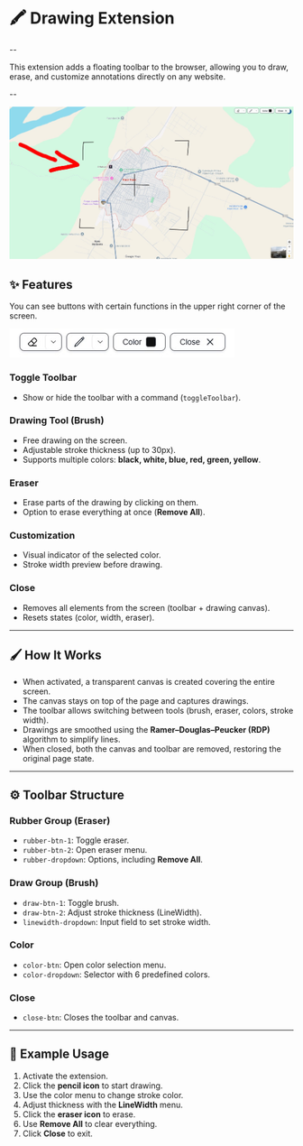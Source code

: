 # 🖍️ Drawing Extension

--

This extension adds a floating toolbar to the browser, allowing you to draw, erase, and customize annotations directly on any website.

--

![PageDrawing Extension](images/pagedraw.jpg)

## ✨ Features

You can see buttons with certain functions in the upper right corner of the screen.

![PageDrawing Extension](images/page-draw-buttons.jpg)

### Toggle Toolbar
- Show or hide the toolbar with a command (`toggleToolbar`).

### Drawing Tool (Brush)
- Free drawing on the screen.  
- Adjustable stroke thickness (up to 30px).  
- Supports multiple colors: **black, white, blue, red, green, yellow**.  

### Eraser
- Erase parts of the drawing by clicking on them.  
- Option to erase everything at once (**Remove All**).  

### Customization
- Visual indicator of the selected color.  
- Stroke width preview before drawing.  

### Close
- Removes all elements from the screen (toolbar + drawing canvas).  
- Resets states (color, width, eraser).  

---

## 🖌️ How It Works
- When activated, a transparent canvas is created covering the entire screen.  
- The canvas stays on top of the page and captures drawings.  
- The toolbar allows switching between tools (brush, eraser, colors, stroke width).  
- Drawings are smoothed using the **Ramer–Douglas–Peucker (RDP)** algorithm to simplify lines.  
- When closed, both the canvas and toolbar are removed, restoring the original page state.  

---

## ⚙️ Toolbar Structure

### Rubber Group (Eraser)
- `rubber-btn-1`: Toggle eraser.  
- `rubber-btn-2`: Open eraser menu.  
- `rubber-dropdown`: Options, including **Remove All**.  

### Draw Group (Brush)
- `draw-btn-1`: Toggle brush.  
- `draw-btn-2`: Adjust stroke thickness (LineWidth).  
- `linewidth-dropdown`: Input field to set stroke width.  

### Color
- `color-btn`: Open color selection menu.  
- `color-dropdown`: Selector with 6 predefined colors.  

### Close
- `close-btn`: Closes the toolbar and canvas.  

---

## 🚀 Example Usage
1. Activate the extension.  
2. Click the **pencil icon** to start drawing.  
3. Use the color menu to change stroke color.  
4. Adjust thickness with the **LineWidth** menu.  
5. Click the **eraser icon** to erase.  
6. Use **Remove All** to clear everything.  
7. Click **Close** to exit.  
